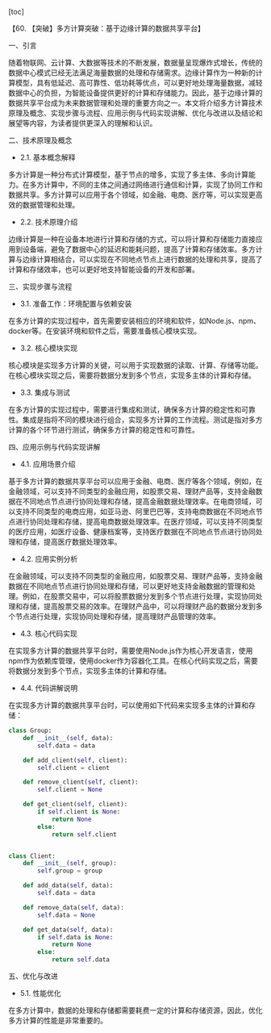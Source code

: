 
[toc]                    
                
                
【60. 【突破】多方计算突破：基于边缘计算的数据共享平台】

一、引言

随着物联网、云计算、大数据等技术的不断发展，数据量呈现爆炸式增长，传统的数据中心模式已经无法满足海量数据的处理和存储需求。边缘计算作为一种新的计算模型，具有低延迟、高可靠性、低功耗等优点，可以更好地处理海量数据，减轻数据中心的负担，为智能设备提供更好的计算和存储能力。因此，基于边缘计算的数据共享平台成为未来数据管理和处理的重要方向之一。本文将介绍多方计算技术原理及概念、实现步骤与流程、应用示例与代码实现讲解、优化与改进以及结论和展望等内容，为读者提供更深入的理解和认识。

二、技术原理及概念

- 2.1. 基本概念解释

多方计算是一种分布式计算模型，基于节点的增多，实现了多主体、多向计算能力。在多方计算中，不同的主体之间通过网络进行通信和计算，实现了协同工作和数据共享。多方计算可以应用于各个领域，如金融、电商、医疗等，可以实现更高效的数据管理和处理。

- 2.2. 技术原理介绍

边缘计算是一种在设备本地进行计算和存储的方式，可以将计算和存储能力直接应用到设备端，避免了数据中心的延迟和能耗问题，提高了计算和存储效率。多方计算与边缘计算相结合，可以实现在不同地点节点上进行数据的处理和共享，提高了计算和存储效率，也可以更好地支持智能设备的开发和部署。

三、实现步骤与流程

- 3.1. 准备工作：环境配置与依赖安装

在多方计算的实现过程中，首先需要安装相应的环境和软件，如Node.js、npm、docker等。在安装环境和软件之后，需要准备核心模块实现。

- 3.2. 核心模块实现

核心模块是实现多方计算的关键，可以用于实现数据的读取、计算、存储等功能。在核心模块实现之后，需要将数据分发到多个节点，实现多主体的计算和存储。

- 3.3. 集成与测试

在多方计算的实现过程中，需要进行集成和测试，确保多方计算的稳定性和可靠性。集成是指将不同的模块进行组合，实现多方计算的工作流程。测试是指对多方计算的各个环节进行测试，确保多方计算的稳定性和可靠性。

四、应用示例与代码实现讲解

- 4.1. 应用场景介绍

基于多方计算的数据共享平台可以应用于金融、电商、医疗等各个领域，例如，在金融领域，可以支持不同类型的金融应用，如股票交易、理财产品等，支持金融数据在不同地点节点进行协同处理和存储，提高金融数据处理效率。在电商领域，可以支持不同类型的电商应用，如亚马逊、阿里巴巴等，支持电商数据在不同地点节点进行协同处理和存储，提高电商数据处理效率。在医疗领域，可以支持不同类型的医疗应用，如医疗设备、健康档案等，支持医疗数据在不同地点节点进行协同处理和存储，提高医疗数据处理效率。

- 4.2. 应用实例分析

在金融领域，可以支持不同类型的金融应用，如股票交易、理财产品等，支持金融数据在不同地点节点进行协同处理和存储，可以更好地支持金融数据的管理和处理。例如，在股票交易中，可以将股票数据分发到多个节点进行处理，实现协同处理和存储，提高股票交易的效率。在理财产品中，可以将理财产品的数据分发到多个节点进行处理，实现协同处理和存储，提高理财产品管理的效率。

- 4.3. 核心代码实现

在实现多方计算的数据共享平台时，需要使用Node.js作为核心开发语言，使用npm作为依赖库管理，使用docker作为容器化工具。在核心代码实现之后，需要将数据分发到多个节点，实现多主体的计算和存储。

- 4.4. 代码讲解说明

在实现多方计算的数据共享平台时，可以使用如下代码来实现多主体的计算和存储：
```python
class Group:
    def __init__(self, data):
        self.data = data

    def add_client(self, client):
        self.client = client

    def remove_client(self, client):
        self.client = None

    def get_client(self, client):
        if self.client is None:
            return None
        else:
            return self.client


class Client:
    def __init__(self, group):
        self.group = group

    def add_data(self, data):
        self.data = data

    def remove_data(self, data):
        self.data = None

    def get_data(self, data):
        if self.data is None:
            return None
        else:
            return self.data
```
五、优化与改进

- 5.1. 性能优化

在多方计算中，数据的处理和存储都需要耗费一定的计算和存储资源，因此，优化多方计算的性能是非常重要的。

